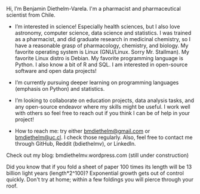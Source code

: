 Hi, I’m Benjamin Diethelm-Varela. I'm a pharmacist and pharmaceutical scientist from Chile.

- I’m interested in science! Especially health sciences, but I also love astronomy, computer science, data science and statistics.
I was trained as a pharmacist, and did graduate research in medicinal chemistry, so I have a reasonable grasp of pharmacology, chemistry, and biology.
My favorite operating system is Linux (GNU/Linux. Sorry Mr. Stallman). My favorite Linux distro is Debian. My favorite programming language is Python. 
I also know a bit of R and SQL.
I am interested in open-source software and open data projects!

- I’m currently pursuing deeper learning on programming languages (emphasis on Python) and statistics.

- I’m looking to collaborate on education projects, data analysis tasks, and any open-source endeavor where my skills might be useful. I work well
with others so feel free to reach out if you think I can be of help in your project!

- How to reach me: try either bmdiethelm@gmail.com or bmdiethelm@uc.cl. I check those regularly. Also, feel free to contact me through GitHub, Reddit
(bdiethelmv), or LinkedIn.

Check out my blog: bmdiethelmv.wordpress.com (still under construction)

Did you know that if you fold a sheet of paper 100 times its length will be 13 billion light years (length*2^100)? Exponential growth gets out of control quickly.
Don't try at home; within a few foldings you will pierce through your roof.

<!---
bdiethelmv/bdiethelmv is a ✨ special ✨ repository because its `README.md` (this file) appears on your GitHub profile.
You can click the Preview link to take a look at your changes.
--->
